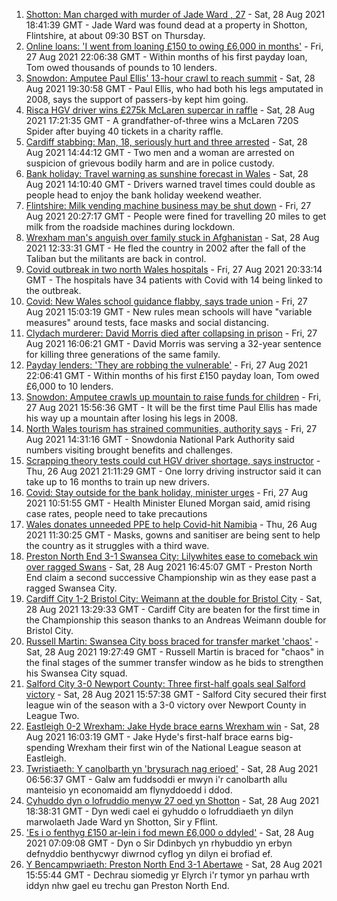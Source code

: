 1. [Shotton: Man charged with murder of Jade Ward , 27](https://www.bbc.co.uk/news/uk-wales-58371557?at_medium=RSS&at_campaign=KARANGA) - Sat, 28 Aug 2021 18:41:39 GMT - Jade Ward was found dead at a property in Shotton, Flintshire, at about 09:30 BST on Thursday.
2. [Online loans: 'I went from loaning £150 to owing £6,000 in months'](https://www.bbc.co.uk/news/uk-wales-58341915?at_medium=RSS&at_campaign=KARANGA) - Fri, 27 Aug 2021 22:06:38 GMT - Within months of his first payday loan, Tom owed thousands of pounds to 10 lenders.
3. [Snowdon: Amputee Paul Ellis' 13-hour crawl to reach summit](https://www.bbc.co.uk/news/uk-wales-58371553?at_medium=RSS&at_campaign=KARANGA) - Sat, 28 Aug 2021 19:30:58 GMT - Paul Ellis, who had both his legs amputated in 2008, says the support of passers-by kept him going.
4. [Risca HGV driver wins £275k McLaren supercar in raffle](https://www.bbc.co.uk/news/uk-wales-58371549?at_medium=RSS&at_campaign=KARANGA) - Sat, 28 Aug 2021 17:21:35 GMT - A grandfather-of-three wins a McLaren 720S Spider after buying 40 tickets in a charity raffle.
5. [Cardiff stabbing: Man, 18, seriously hurt and three arrested](https://www.bbc.co.uk/news/uk-wales-58370377?at_medium=RSS&at_campaign=KARANGA) - Sat, 28 Aug 2021 14:44:12 GMT - Two men and a woman are arrested on suspicion of grievous bodily harm and are in police custody.
6. [Bank holiday: Travel warning as sunshine forecast in Wales](https://www.bbc.co.uk/news/uk-wales-58359415?at_medium=RSS&at_campaign=KARANGA) - Sat, 28 Aug 2021 14:10:40 GMT - Drivers warned travel times could double as people head to enjoy the bank holiday weekend weather.
7. [Flintshire: Milk vending machine business may be shut down](https://www.bbc.co.uk/news/uk-wales-58363053?at_medium=RSS&at_campaign=KARANGA) - Fri, 27 Aug 2021 20:27:17 GMT - People were fined for travelling 20 miles to get milk from the roadside machines during lockdown.
8. [Wrexham man's anguish over family stuck in Afghanistan](https://www.bbc.co.uk/news/uk-wales-58367506?at_medium=RSS&at_campaign=KARANGA) - Sat, 28 Aug 2021 12:33:31 GMT - He fled the country in 2002 after the fall of the Taliban but the militants are back in control.
9. [Covid outbreak in two north Wales hospitals](https://www.bbc.co.uk/news/uk-wales-58354657?at_medium=RSS&at_campaign=KARANGA) - Fri, 27 Aug 2021 20:33:14 GMT - The hospitals have 34 patients with Covid with 14 being linked to the outbreak.
10. [Covid: New Wales school guidance flabby, says trade union](https://www.bbc.co.uk/news/uk-wales-politics-58355611?at_medium=RSS&at_campaign=KARANGA) - Fri, 27 Aug 2021 15:03:19 GMT - New rules mean schools will have "variable measures" around tests, face masks and social distancing.
11. [Clydach murderer: David Morris died after collapsing in prison](https://www.bbc.co.uk/news/uk-wales-58359958?at_medium=RSS&at_campaign=KARANGA) - Fri, 27 Aug 2021 16:06:21 GMT - David Morris was serving a 32-year sentence for killing three generations of the same family.
12. [Payday lenders: 'They are robbing the vulnerable'](https://www.bbc.co.uk/news/uk-wales-58361988?at_medium=RSS&at_campaign=KARANGA) - Fri, 27 Aug 2021 22:06:41 GMT - Within months of his first £150 payday loan, Tom owed £6,000 to 10 lenders.
13. [Snowdon: Amputee crawls up mountain to raise funds for children](https://www.bbc.co.uk/news/uk-wales-58359428?at_medium=RSS&at_campaign=KARANGA) - Fri, 27 Aug 2021 15:56:36 GMT - It will be the first time Paul Ellis has made his way up a mountain after losing his legs in 2008.
14. [North Wales tourism has strained communities, authority says](https://www.bbc.co.uk/news/uk-wales-58351077?at_medium=RSS&at_campaign=KARANGA) - Fri, 27 Aug 2021 14:31:16 GMT - Snowdonia National Park Authority said numbers visiting brought benefits and challenges.
15. [Scrapping theory tests could cut HGV driver shortage, says instructor](https://www.bbc.co.uk/news/uk-wales-58348870?at_medium=RSS&at_campaign=KARANGA) - Thu, 26 Aug 2021 21:11:29 GMT - One lorry driving instructor said it can take up to 16 months to train up new drivers.
16. [Covid: Stay outside for the bank holiday, minister urges](https://www.bbc.co.uk/news/uk-wales-58354655?at_medium=RSS&at_campaign=KARANGA) - Fri, 27 Aug 2021 10:51:55 GMT - Health Minister Eluned Morgan said, amid rising case rates, people need to take precautions
17. [Wales donates unneeded PPE to help Covid-hit Namibia](https://www.bbc.co.uk/news/uk-wales-58341479?at_medium=RSS&at_campaign=KARANGA) - Thu, 26 Aug 2021 11:30:25 GMT - Masks, gowns and sanitiser are being sent to help the country as it struggles with a third wave.
18. [Preston North End 3-1 Swansea City: Lilywhites ease to comeback win over ragged Swans](https://www.bbc.co.uk/sport/football/58289220?at_medium=RSS&at_campaign=KARANGA) - Sat, 28 Aug 2021 16:45:07 GMT - Preston North End claim a second successive Championship win as they ease past a ragged Swansea City.
19. [Cardiff City 1-2 Bristol City: Weimann at the double for Bristol City](https://www.bbc.co.uk/sport/football/58289214?at_medium=RSS&at_campaign=KARANGA) - Sat, 28 Aug 2021 13:29:33 GMT - Cardiff City are beaten for the first time in the Championship this season thanks to an Andreas Weimann double for Bristol City.
20. [Russell Martin: Swansea City boss braced for transfer market 'chaos'](https://www.bbc.co.uk/sport/football/58370856?at_medium=RSS&at_campaign=KARANGA) - Sat, 28 Aug 2021 19:27:49 GMT - Russell Martin is braced for "chaos" in the final stages of the summer transfer window as he bids to strengthen his Swansea City squad.
21. [Salford City 3-0 Newport County: Three first-half goals seal Salford victory](https://www.bbc.co.uk/sport/football/58289533?at_medium=RSS&at_campaign=KARANGA) - Sat, 28 Aug 2021 15:57:38 GMT - Salford City secured their first league win of the season with a 3-0 victory over Newport County in League Two.
22. [Eastleigh 0-2 Wrexham: Jake Hyde brace earns Wrexham win](https://www.bbc.co.uk/sport/football/58289699?at_medium=RSS&at_campaign=KARANGA) - Sat, 28 Aug 2021 16:03:19 GMT - Jake Hyde's first-half brace earns big-spending Wrexham their first win of the National League season at Eastleigh.
23. [Twristiaeth: Y canolbarth yn 'brysurach nag erioed'](https://www.bbc.co.uk/newyddion/58357793?at_medium=RSS&at_campaign=KARANGA) - Sat, 28 Aug 2021 06:56:37 GMT - Galw am fuddsoddi er mwyn i'r canolbarth allu manteisio yn economaidd am flynyddoedd i ddod.
24. [Cyhuddo dyn o lofruddio menyw 27 oed yn Shotton](https://www.bbc.co.uk/newyddion/58372318?at_medium=RSS&at_campaign=KARANGA) - Sat, 28 Aug 2021 18:38:31 GMT - Dyn wedi cael ei gyhuddo o lofruddiaeth yn dilyn marwolaeth Jade Ward yn Shotton, Sir y Fflint.
25. ['Es i o fenthyg £150 ar-lein i fod mewn £6,000 o ddyled'](https://www.bbc.co.uk/newyddion/58316253?at_medium=RSS&at_campaign=KARANGA) - Sat, 28 Aug 2021 07:09:08 GMT - Dyn o Sir Ddinbych yn rhybuddio yn erbyn defnyddio benthycwyr diwrnod cyflog yn dilyn ei brofiad ef.
26. [Y Bencampwriaeth: Preston North End 3-1 Abertawe](https://www.bbc.co.uk/newyddion/58370391?at_medium=RSS&at_campaign=KARANGA) - Sat, 28 Aug 2021 15:55:44 GMT - Dechrau siomedig yr Elyrch i'r tymor yn parhau wrth iddyn nhw gael eu trechu gan Preston North End.
